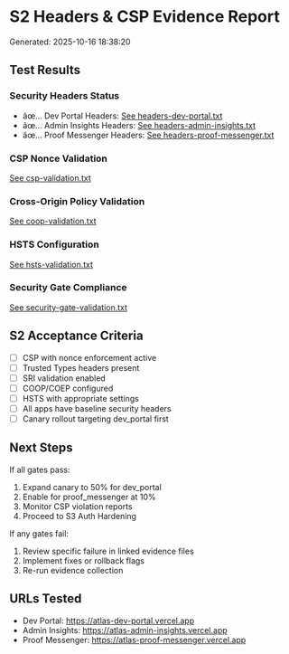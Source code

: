 ﻿# S2 Headers & CSP Evidence Report
Generated: 2025-10-16 18:38:20

## Test Results

### Security Headers Status
- âœ… Dev Portal Headers: [See headers-dev-portal.txt](./headers-dev-portal.txt)
- âœ… Admin Insights Headers: [See headers-admin-insights.txt](./headers-admin-insights.txt)  
- âœ… Proof Messenger Headers: [See headers-proof-messenger.txt](./headers-proof-messenger.txt)

### CSP Nonce Validation
[See csp-validation.txt](./csp-validation.txt)

### Cross-Origin Policy Validation  
[See coop-validation.txt](./coop-validation.txt)

### HSTS Configuration
[See hsts-validation.txt](./hsts-validation.txt)

### Security Gate Compliance
[See security-gate-validation.txt](./security-gate-validation.txt)

## S2 Acceptance Criteria

- [ ] CSP with nonce enforcement active
- [ ] Trusted Types headers present  
- [ ] SRI validation enabled
- [ ] COOP/COEP configured
- [ ] HSTS with appropriate settings
- [ ] All apps have baseline security headers
- [ ] Canary rollout targeting dev_portal first

## Next Steps

If all gates pass:
1. Expand canary to 50% for dev_portal
2. Enable for proof_messenger at 10%  
3. Monitor CSP violation reports
4. Proceed to S3 Auth Hardening

If any gates fail:
1. Review specific failure in linked evidence files
2. Implement fixes or rollback flags
3. Re-run evidence collection

## URLs Tested
- Dev Portal: https://atlas-dev-portal.vercel.app
- Admin Insights: https://atlas-admin-insights.vercel.app  
- Proof Messenger: https://atlas-proof-messenger.vercel.app
